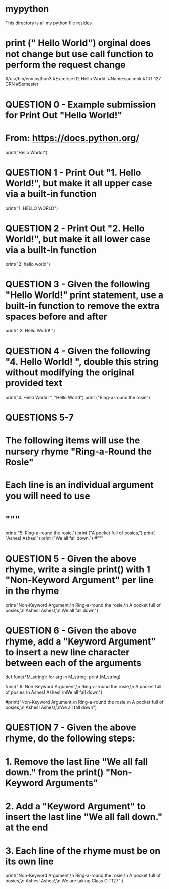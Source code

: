# mypython
This directory is all my python file resides
# print (" Hello World") orginal does not change but use call function to perform the request change 

#/usr/bin/env    python3
#Excerise 02 Hello World:
#Name:sau mok
#CIT  127 CRN
#Semester

#
# QUESTION 0 - Example submission for Print Out "Hello World!"
# From: https://docs.python.org/
print("Hello World!")


# QUESTION 1 - Print Out "1. Hello World!", but make it all upper case via a built-in function
print("1. HELLO WORLD")

# QUESTION 2 - Print Out "2. Hello World!", but make it all lower case via a built-in function
print("2. hello world")

# QUESTION 3 - Given the following "Hello World!" print statement, use a built-in function to remove the extra spaces before and after
print("    3. Hello World!    ")


# QUESTION 4 - Given the following "4. Hello World! ", double this string without modifying the original provided text
print("4. Hello World! ", "Hello World")
print ("Ring-a-round the rosie")

# QUESTIONS 5-7
# The following items will use the nursery rhyme "Ring-a-Round the Rosie"
# Each line is an individual argument you will need to use
# """
print( "5. Ring-a-round the rosie,")
print ("A pocket full of posies,")
print( "Ashes! Ashes!")
print ("We all fall down.")
#"""

# QUESTION 5 - Given the above rhyme, write a single print() with 1 "Non-Keyword Argument" per line in the rhyme

print("Non-Keyword Argument,\n Ring-a-round the rosie,\n A pocket full of posies,\n Ashes! Ashes!,\n We all fall down")

# QUESTION 6 - Given the above rhyme, add a "Keyword Argument" to insert a new line character between each of the arguments

def func(*M_string):
   for arg in  M_string:
       print (M_string)

func(" 6. Non-Keyword Argument,\n Ring-a-round the rosie,\n A pocket full of posies,\n Ashes! Ashes!,\nWe all fall down")


       
#print("Non-Keyword Argument,\n Ring-a-round the rosie,\n A pocket full of posies,\n Ashes! Ashes!,\nWe all fall down")



# QUESTION 7 - Given the above rhyme, do the following steps:
#    1. Remove the last line "We all fall down." from the print() "Non-Keyword Arguments"
#    2. Add a "Keyword Argument" to insert the last line "We all fall down." at the end
#    3. Each line of the rhyme must be on its own line
print("Non-Keyword Argument,\n Ring-a-round the rosie,\n A pocket full of posies,\n Ashes! Ashes!,\n We are taking Class CIT127" )


